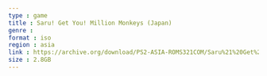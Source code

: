 ```yaml
---
type : game
title : Saru! Get You! Million Monkeys (Japan)
genre : 
format : iso
region : asia
link : https://archive.org/download/PS2-ASIA-ROMS321COM/Saru%21%20Get%20You%21%20Million%20Monkeys%20%28Japan%29.7z
size : 2.8GB
---
```

